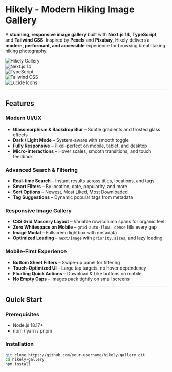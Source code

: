 # Hikely - Modern Hiking Image Gallery

A **stunning, responsive image gallery** built with **Next.js 14**, **TypeScript**, and **Tailwind CSS**. Inspired by **Pexels** and **Pixabay**, Hikely delivers a **modern, performant, and accessible** experience for browsing breathtaking hiking photography.

![Hikely Gallery](https://img.shields.io/badge/Hikely-Gallery-10b981?style=for-the-badge&logo=mountain)  
![Next.js 14](https://img.shields.io/badge/Next.js-14-000000?style=flat&logo=next.js)  
![TypeScript](https://img.shields.io/badge/TypeScript-5.0-3178C6?style=flat&logo=typescript)  
![Tailwind CSS](https://img.shields.io/badge/Tailwind_CSS-3.4-38B2AC?style=flat&logo=tailwind-css)  
![Lucide Icons](https://img.shields.io/badge/Lucide_Icons-1.0-1a1a1a?style=flat)

---

## Features

### Modern UI/UX
- **Glassmorphism & Backdrop Blur** – Subtle gradients and frosted glass effects
- **Dark / Light Mode** – System-aware with smooth toggle
- **Fully Responsive** – Pixel-perfect on mobile, tablet, and desktop
- **Micro-interactions** – Hover scales, smooth transitions, and touch feedback

### Advanced Search & Filtering
- **Real-time Search** – Instant results across titles, locations, and tags
- **Smart Filters** – By location, date, popularity, and more
- **Sort Options** – Newest, Most Liked, Most Downloaded
- **Tag Suggestions** – Dynamic popular tags from metadata

### Responsive Image Gallery
- **CSS Grid Masonry Layout** – Variable row/column spans for organic feel
- **Zero Whitespace on Mobile** – `grid-auto-flow: dense` fills every gap
- **Image Modal** – Fullscreen lightbox with metadata
- **Optimized Loading** – `next/image` with `priority`, `sizes`, and lazy loading

### Mobile-First Experience
- **Bottom Sheet Filters** – Swipe-up panel for filtering
- **Touch-Optimized UI** – Large tap targets, no hover dependency
- **Floating Quick Actions** – Download & Like buttons on mobile
- **No Empty Gaps** – Images pack tightly on small screens

---

## Quick Start

### Prerequisites
- Node.js 18.17+
- npm / yarn / pnpm

### Installation

```bash
git clone https://github.com/your-username/hikely-gallery.git
cd hikely-gallery
npm install
